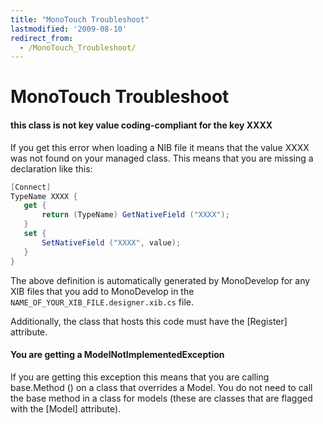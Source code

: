 ```yaml
---
title: "MonoTouch Troubleshoot"
lastmodified: '2009-08-10'
redirect_from:
  - /MonoTouch_Troubleshoot/
---
```


MonoTouch Troubleshoot
======================

#### this class is not key value coding-compliant for the key XXXX

If you get this error when loading a NIB file it means that the value XXXX was not found on your managed class. This means that you are missing a declaration like this:

``` csharp
[Connect]
TypeName XXXX {
   get {
       return (TypeName) GetNativeField ("XXXX");
   }
   set {
       SetNativeField ("XXXX", value);
   }
}
```

The above definition is automatically generated by MonoDevelop for any XIB files that you add to MonoDevelop in the `NAME_OF_YOUR_XIB_FILE.designer.xib.cs` file.

Additionally, the class that hosts this code must have the [Register] attribute.

#### You are getting a ModelNotImplementedException

If you are getting this exception this means that you are calling base.Method () on a class that overrides a Model. You do not need to call the base method in a class for models (these are classes that are flagged with the [Model] attribute).

